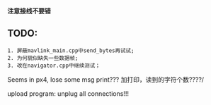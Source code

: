 #### 注意接线不要错

## TODO:
	1. 屏蔽mavlink_main.cpp中send_bytes再试试;
	2. 为何貌似缺失一些数据帧;
	3. 改在navigator.cpp中继续测试；

Seems in px4, lose some msg print???  加打印，读到的字符个数????/  


upload program:  unplug all connections!!!

